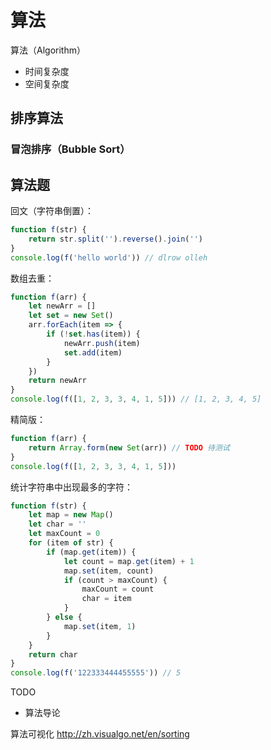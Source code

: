 # 算法

算法（Algorithm）

* 时间复杂度
* 空间复杂度




## 排序算法

### 冒泡排序（Bubble Sort）





## 算法题

回文（字符串倒置）：

```javascript
function f(str) {
    return str.split('').reverse().join('')
}
console.log(f('hello world')) // dlrow olleh
```

数组去重：

```javascript
function f(arr) {
    let newArr = []
    let set = new Set()
    arr.forEach(item => {
        if (!set.has(item)) {
            newArr.push(item)
            set.add(item)
        }
    })
    return newArr
}
console.log(f([1, 2, 3, 3, 4, 1, 5])) // [1, 2, 3, 4, 5]
```

精简版：

```javascript
function f(arr) {
    return Array.form(new Set(arr)) // TODO 待测试
}
console.log(f([1, 2, 3, 3, 4, 1, 5]))
```

统计字符串中出现最多的字符：

```javascript
function f(str) {
    let map = new Map()
    let char = ''
    let maxCount = 0
    for (item of str) {
        if (map.get(item)) {
            let count = map.get(item) + 1
            map.set(item, count)
            if (count > maxCount) {
                maxCount = count
                char = item
            }
        } else {
            map.set(item, 1)
        }
    }
    return char
}
console.log(f('122333444455555')) // 5
```


TODO

* 算法导论

算法可视化
http://zh.visualgo.net/en/sorting